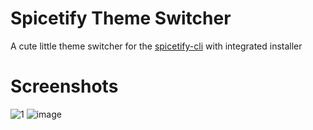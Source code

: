 # Spicetify Theme Switcher

A cute little theme switcher for the [spicetify-cli](https://github.com/spicetify/spicetify-cli) with integrated installer

# Screenshots
![1](https://github.com/GodCipher/spicetify-ui/assets/50031457/a456d293-66fb-4b28-aa1d-b5b4fd8b0e7b) ![image](https://github.com/GodCipher/spicetify-ui/assets/50031457/3553b0f8-f653-4f6c-8e90-69a3e64f5ba1)
